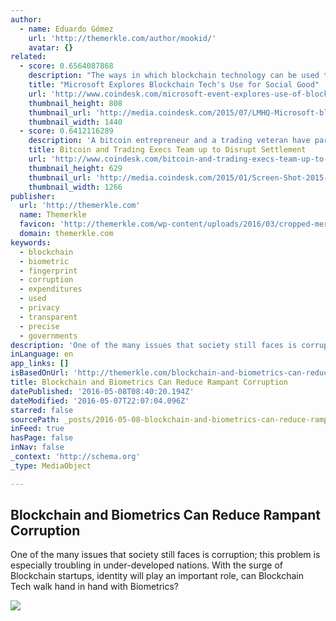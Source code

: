 ```yaml
---
author:
  - name: Eduardo Gómez
    url: 'http://themerkle.com/author/mookid/'
    avatar: {}
related:
  - score: 0.6564087868
    description: "The ways in which blockchain technology can be used to support social good were discussed at an event hosted by Microsoft's Civic Innovation team in New York last night. Taking place at the LMHQ venue in Lower Manhattan, the event was kicked off by John Paul Farmer, director of technology and civic innovation at Microsoft."
    title: "Microsoft Explores Blockchain Tech's Use for Social Good"
    url: 'http://www.coindesk.com/microsoft-event-explores-use-of-blockchain-tech-for-social-good-2/'
    thumbnail_height: 808
    thumbnail_url: 'http://media.coindesk.com/2015/07/LMHQ-Microsoft-blockchain-discussion.png'
    thumbnail_width: 1440
  - score: 0.6412116289
    description: 'A bitcoin entrepreneur and a trading veteran have partnered on a blockchain project that aims to streamline the way assets are exchanged. SETL will use its blockchain, which is "akin to proof-of-stake", to let market participants cut out the web of intermediaries in the post-trade system, saving them time and money.'
    title: Bitcoin and Trading Execs Team up to Disrupt Settlement
    url: 'http://www.coindesk.com/bitcoin-and-trading-execs-team-up-to-disrupt-settlement/'
    thumbnail_height: 629
    thumbnail_url: 'http://media.coindesk.com/2015/01/Screen-Shot-2015-01-13-at-2.40.15-PM.png'
    thumbnail_width: 1266
publisher:
  url: 'http://themerkle.com'
  name: Themerkle
  favicon: 'http://themerkle.com/wp-content/uploads/2016/03/cropped-merkle-white-1-192x192.png'
  domain: themerkle.com
keywords:
  - blockchain
  - biometric
  - fingerprint
  - corruption
  - expenditures
  - used
  - privacy
  - transparent
  - precise
  - governments
description: 'One of the many issues that society still faces is corruption; this problem is especially troubling in under-developed nations. With the surge of Blockchain startups, identity will play an important role, can Blockchain Tech walk hand in hand with Biometrics?'
inLanguage: en
app_links: []
isBasedOnUrl: 'http://themerkle.com/blockchain-and-biometrics-can-reduce-rampant-corruption/'
title: Blockchain and Biometrics Can Reduce Rampant Corruption
datePublished: '2016-05-08T08:40:20.194Z'
dateModified: '2016-05-07T22:07:04.096Z'
starred: false
sourcePath: _posts/2016-05-08-blockchain-and-biometrics-can-reduce-rampant-corruption.md
inFeed: true
hasPage: false
inNav: false
_context: 'http://schema.org'
_type: MediaObject

---
```

<article style=""><h1>Blockchain and Biometrics Can Reduce Rampant Corruption</h1><p>One of the many issues that society still faces is corruption; this problem is especially troubling in under-developed nations. With the surge of Blockchain startups, identity will play an important role, can Blockchain Tech walk hand in hand with Biometrics?</p><img src="http://themerkle.com/wp-content/uploads/2016/05/shutterstock_225891286.jpg" /></article>